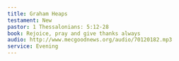 ```yaml
---
title: Graham Heaps
testament: New
pastor: 1 Thessalonians: 5:12-28
book: Rejoice, pray and give thanks always
audio: http://www.mecgoodnews.org/audio/70120182.mp3
service: Evening
---
```

